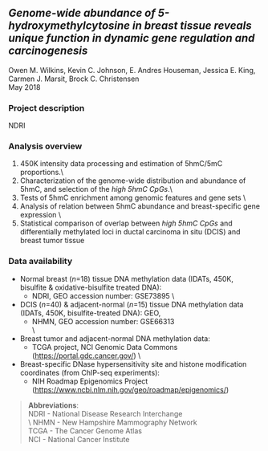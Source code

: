 ## *Genome-wide abundance of 5-hydroxymethylcytosine in breast tissue reveals unique function in dynamic gene regulation and carcinogenesis*

Owen M. Wilkins, Kevin C. Johnson, E. Andres Houseman, Jessica E. King, Carmen J. Marsit, Brock C. Christensen <br />
May 2018

### Project description

NDRI

### Analysis overview

1. 450K intensity data processing and estimation of 5hmC/5mC proportions.\\
2. Characterization of the genome-wide distribution and abundance of 5hmC, and selection of the *high 5hmC CpGs*.\
3. Tests of 5hmC enrichment among genomic features and gene sets
\
4. Analysis of relation between 5hmC abundance and breast-specific gene expression
\
5. Statistical comparison of overlap between *high 5hmC CpGs* and differentially methylated loci in ductal carcinoma in situ (DCIS) and breast tumor tissue

### Data availability

* Normal breast (*n*=18) tissue DNA methylation data (IDATs, 450K, bisulfite & oxidative-bisulfite treated DNA): <br />
    - NDRI, GEO accession number: GSE73895
    \
* DCIS (*n*=40) & adjacent-normal (*n*=15) tissue DNA methylation data (IDATs, 450K, bisulfite-treated DNA): GEO,
    - NHMN, GEO accession number: GSE66313 <br />
    \
* Breast tumor and adjacent-normal DNA methylation data: <br />
    - TCGA project, NCI Genomic Data Commons (https://portal.gdc.cancer.gov/)
    \
* Breast-specific DNase hypersensitivity site and histone modification coordinates (from ChIP-seq experiments): <br />
    - NIH Roadmap Epigenomics Project (https://www.ncbi.nlm.nih.gov/geo/roadmap/epigenomics/)

> **Abbreviations**:  <br />
> NDRI - National Disease Research Interchange <br /> \\
> NHMN - New Hampshire Mammography Network <br />
> TCGA - The Cancer Genome Atlas <br />
> NCI - National Cancer Institute <br />
